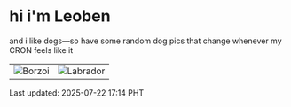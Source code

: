 # hi i'm Leoben

and i like dogs—so have some random dog pics that change whenever my CRON feels like it

|  |  |
|--------|----------|
| ![Borzoi](https://random-dog-vercel.vercel.app/api/random-borzoi?v=1753175660) | ![Labrador](https://random-dog-vercel.vercel.app/api/random-labrador?v=1753175660) |

Last updated: 2025-07-22 17:14 PHT
